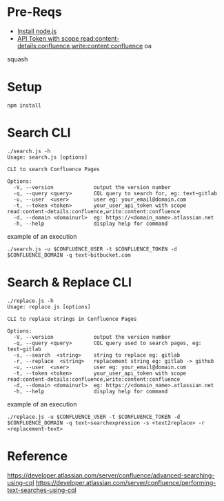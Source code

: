 # Pre-Reqs

* [Install node.js](https://nodejs.org/en/)
* [API Token with scope read:content-details:confluence,write:content:confluence](https://id.atlassian.com/manage/api-tokens)
    oa



squash


# Setup
```
npm install
```

# Search CLI
```
./search.js -h                                                                                                                                                           
Usage: search.js [options]

CLI to search Confluence Pages

Options:
  -V, --version             output the version number
  -q, --query <query>       CQL query to search for, eg: text~gitlab
  -u, --user  <user>        user eg: your_email@domain.com
  -t, --token <token>       your_user_api_token with scope read:content-details:confluence,write:content:confluence
  -d, --domain <domainurl>  eg: https://<domain_name>.atlassian.net
  -h, --help                display help for command
```

example of an execution
```
./search.js -u $CONFLUENCE_USER -t $CONFLUENCE_TOKEN -d $CONFLUENCE_DOMAIN -q text~bitbucket.com                                                                       
```

# Search & Replace CLI
```
./replace.js -h                                                                                                                                   
Usage: replace.js [options]

CLI to replace strings in Confluence Pages

Options:
  -V, --version             output the version number
  -q, --query <query>       CQL query used to search pages, eg: text~gitlab
  -s, --search  <string>    string to replace eg: gitlab
  -r, --replace  <string>   replacement string eg: gitlab -> github
  -u, --user  <user>        user eg: your_email@domain.com
  -t, --token <token>       your_user_api_token with scope read:content-details:confluence,write:content:confluence
  -d, --domain <domainurl>  eg: https://<domain_name>.atlassian.net
  -h, --help                display help for command
  ```
  
  example of an execution
```
./replace.js -u $CONFLUENCE_USER -t $CONFLUENCE_TOKEN -d $CONFLUENCE_DOMAIN -q text~searchexpression -s <text2replace> -r <replacement-text>                                                           
```

# Reference
https://developer.atlassian.com/server/confluence/advanced-searching-using-cql
https://developer.atlassian.com/server/confluence/performing-text-searches-using-cql
